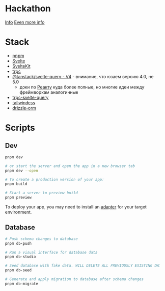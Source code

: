 # Hackathon

[Info](https://gist.github.com/batyshkaLenin/47df0766b564789634af1859a24b1d3e#%D0%BF%D1%80%D0%BE%D1%86%D0%B5%D1%81%D1%81%D1%8B-%D0%B8-%D0%BF%D0%BE%D0%BB%D1%8C%D0%B7%D0%BE%D0%B2%D0%B0%D1%82%D0%B5%D0%BB%D1%8C%D1%81%D0%BA%D0%B8%D0%B5-%D0%B8%D1%81%D1%82%D0%BE%D1%80%D0%B8%D0%B8)
[Even more info](https://www.figma.com/file/q9rFkw4sxlbNu9CtzhzPC7/Flow-and-FAQ?type=whiteboard&node-id=0-1&t=ff0iS7TjEMDt1N8Y-0)

# Stack

- [pnpm](https://pnpm.io/)
- [Svelte](https://svelte.dev/docs/introduction)
- [SvelteKit](https://kit.svelte.dev/docs/introduction)
- [trpc](https://trpc.io/docs)
- [@tanstack/svelte-query - V4](https://tanstack.com/query/v4/docs/svelte/overview) - внимание, что юзаем версию 4.0, не 5.0
  - доки по [Реакту](https://tanstack.com/query/v4/docs/react/overview) куда более полные, но многие идеи между фреймворкам аналогичные
- [trpc-svelte-query](https://github.com/ottomated/trpc-svelte-query)
- [tailwindcss](https://tailwindcss.com/docs/utility-first)
- [drizzle-orm](https://orm.drizzle.team/docs/overview)

# Scripts

## Dev

```bash
pnpm dev

# or start the server and open the app in a new browser tab
pnpm dev --open

# To create a production version of your app:
pnpm build

# Start a server to preview build
pnpm preview
```

To deploy your app, you may need to install an [adapter](https://kit.svelte.dev/docs/adapters) for your target environment.

## Database

```bash
# Push schema changes to database
pnpm db-push

# Run a visual interface for database data
pnpm db-studio

# Seed database with fake data. WILL DELETE ALL PREVIOUSLY EXISTING DATA IN DATABASE
pnpm db-seed

# Generate and apply migration to database after schema changes
pnpm db-migrate
```
